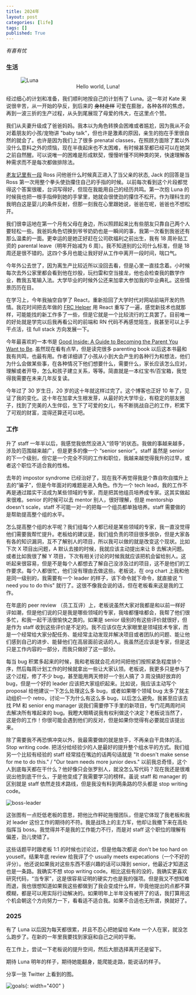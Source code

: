 ```yaml
---
title: 2024年
layout: post
categories: [life]
tags: []
published: True
---
```


*有喜有忧*

### 生活

<figure>
    <img src="/assets/luna.jpg" alt="Luna" />
    <figcaption style="text-align: center">Hello world, Luna!</figcaption>
</figure>

经过细心的计划和准备，我们顺利地按自己的计划有了 Luna。这一年对 Kate 来说很辛苦，从一开始的孕反，到后来的 ~~身材走样~~ 可爱在膨胀，各种各样的焦虑，再到一波三折的生产过程，从头到尾展现了母爱的伟大，在这里点个赞。

我们从夫妻升级成了爸爸妈妈。我本以为角色转换会困难或者尴尬，因为我从不会对着朋友的小孩/宠物讲 "baby talk"，但也许是激素的原因，亲生的抱在手里很自然的就会了。也许是因为我们上了很多 prenatal classes，在照顾方面除了累以外没什么意料之外的烦恼，现在半夜起床也不太困难，有时候甚至都已经可以在她哭之前自然醒。可以说唯一的困难是形成默契，慢慢听懂不同种类的哭，快速理解各种需求而不是每次都做排除法。

[老友记里有一段](https://youtu.be/uMT9B-pXySw?si=BDbrOSiSRukq_zff&t=63) Ross 问他爸什么时候真正进入了当父亲的状态, Jack 的回答是当 Ross 第一次用整个拳头使劲攥住自己的手指的时候。以前每次看到这个片段都觉得这个答案很暖，台词写得好，但现在我能用自己的经历共鸣。第一次抱 Luna 的时候我也把一根手指伸到她的手掌里，她就会很使劲的攥住不松开。作为理科生的我明白这是婴儿的条件反射，但那一刻我在心里跟她说，爸爸在呢，爸爸也不想松开。

我们很幸运地在第一个月有父母在身边，所以照顾起来比有些朋友只靠自己两个人要轻松一些。我爸妈角色切换到爷爷奶奶也是一瞬间的事，我第一次看到我爸还有那么温柔的一面。更幸运的是她正好赶在公司砍福利之前出生，我有 18 周补贴工资的 parental leave（明年开始减为 6 周）。我不知道别的公司什么标准，但是 18 周还是很不错的。这四个多月也能让我好好从工作中离开一段时间，喘口气。

今年外公去世了，因为离生产比较近所以没回去看，但是心里一直挂念着。小时候每次去外公家里都会看到他在炒股，玩扫雷和空当接龙，他也会检查我的数学作业，教我五笔输入法。大学毕业的时候外公还来加拿大参加我的毕业典礼。这些情景历历在目。

在学习上，今年我抽空自学了 React，重新拾回了大学时代对网站前端开发的热情。我花时间把去年做的 [FRC Helper](https://github.com/stevenwenxu/frc-helper) 用 React 重写了一遍，感觉新技术也就那样，可能能找的新工作多了一些，但是它就是一个比较流行的工具罢了。目前唯一的好处就是学完以后我再看公司的前端和 RN 代码不再感觉陌生，我甚至可以上手干点活，往 full stack 方向发展一下。

今年最喜欢的一本书是 [Good Inside: A Guide to Becoming the Parent You Want to Be](https://www.goodreads.com/book/show/59627738-good-inside). 虽然现在看有点早，但是读完很多 parenting book 以后这本书最和我有共鸣，也最有用。作者详细讲了小孩从小到大会产生的各种行为和想法，他们为什么会做某些事，在各种情况下他们想要什么，需要什么，家长应该怎么应对，理解或者开导，怎么和孩子建立关系，等等。简直就是一本红宝书/百宝箱，我觉得我需要在未来几年反复读。

今年过了 30 岁生日，20 岁的这十年就这样过完了。这个博客也正好 10 年了，见证了我的变化。这十年在加拿大生根发芽，从最好的大学毕业，有稳定的朋友圈子，找到了完美的人生伴侣，生下了可爱的女儿，有不断挑战自己的工作，积累下了可观的财富，混得还算还可以吧。

### 工作

升了 staff 一年半以后，我感觉我依然没进入“领导”的状态。我做的事越来越多，涉及的范围越来越广，但是更多的像一个 “senior senior”。staff 虽然是 senior 的下一个级别，但它是一个完全不同的工作和职位，我越来越觉得我升的过早，或者这个职位不适合我的性格。

去年的 impostor syndrome 已经治好了，现在我不再觉得我是个靠自吹自擂升上去的“骗子”，但是今年面对的难题是进入角色。作为一个 tech lead，我的工作不再是通过踏实干活成为某些领域的专家，而是把其他组员培养成专家。这其实做起来很难。senior 的时候可以去 mentor 别人，很好理解，但是 mentorship doesn't scale，staff 不可能一对一的把每一个组员都单独培养。staff 需要做的是帮助提高整个组的水平。

怎么提高整个组的水平呢？我们组每个人都已经是某些领域的专家，我一直没觉得他们需要我帮忙提升。老板给的建议是，我们组负责的项目很多很杂，但是大家各有各的知识漏洞，互不了解别人的项目，所以我可以做的就是改变这个现状。比如下次 X 项目出问题，A 默认去接的时候，我就应该主动提出来让 B 去解决问题。或者比如我很了解 Y 项目，下次有相关讨论的时候我就应该把机会留给别人。这听起来很容易，但是不是每个人都想去了解自己没涉及过的项目，这不是他们的工作要求。每个人都很忙，他们没有理由去做这些。老板说，在 org chart 上我和他是同一级别的，我需要有一个 leader 的样子，该下命令就下命令，就直接说 "I need you to do this" 就行了。这很不像我会说的话，但在老板看来这是我的工作。

在年底的 peer review （员工互评）上，老板说虽然大家对我都是和以前一样好评如潮，但是他们说的只是我是哪些领域的专家，我啥都懂啥都会，我帮了他们很多忙，和我一起干活很愉快之类的。如果是 senior 级别的有这些评价就很好，但是作为 staff 收到这些评价是不足的。我不应该仅在大家眼里是领域技术专家，而是一个经常给大家分配任务、能经常主动发现并解决项目或者团队的问题、能让他们感到自己的进步、能替他们在高层面前说话的人。我虽然还应该是专家，但是这只是工作内容的一部分，而我只做好了这一部分。

每当 bug 积累多起来的时候，我和老板就会花点时间把他们按照紧急程度排个序，然后每周计划工作的时候就拿出一些让大家认领。老板说，我更多只是参与了这个过程，修了不少 bug，甚至能用两天修好一个别人搞了 3 周没搞好放弃的 bug，但是一个好的 leader 应该把大家组织起来。比如说，我应该主动写个 proposal 给他建议一下怎么处理这么多 bug，或者如果哪个领域 bug 太多了就主动组织一个 retro，讨论一下为什么有这么多 bug，以后怎么避免。我甚至应该去找 PM 和 senior eng manager 说我们需要停下手里的新项目，专门花两周时间去解决所有堆起来的 bug。我瞪大眼睛说我有权利做这个决定？老板说当然了，这是你的工作！你很可能会遇到他们的反对，但是如果你觉得有必要就应该提出来。

除了需要我不再恐惧冲突以外，我最需要做的就是放手，不再亲自干具体的活。Stop writing code. 把活分给经验少的人是最好的提升整个组水平的方式。我们组另一个比较有经验的 staff 经常挂在嘴边的话两句话就是 "It doesn't make sense for me to do this." / "Our team needs more junior devs." 以前我总奇怪，这个人到底每天都在干什么？他好像只会张罗别人，就没怎么写代码？现在我还是很难说出他到底干什么，于是他变成了我需要学习的榜样。虽说 staff 和 manager 的区别就是 staff 依然走技术路线，但是我没有料到两条路的尽头都是 stop writing code。

![boss-leader](/assets/boss-leader.jpg)

这张图有一点贬低老板的意思，把他比作秤砣拖慢团队，但是它体现了我老板和我对 leader 这份工作的期待的不符。我是战场上的主力军，他却让我撤下来在高处指挥当 boss。我觉得并不是我的工作能力不行，而是对 staff 这个职位的理解有偏差，劲儿使错了。

这些话题平时跟老板 1:1 的时候也讨论过，但是他每次都说 don't be too hard on youself。结果年底 review 给我评了个 usually meets expecations（一个不好的评分）。他还说如果我对这些东西不感兴趣的话可以降到 senior，他最近才知道这也是一条路。我确实不想 stop writing code。相比这些有的没的，我确实更喜欢研究代码，“当专家”，这是很容易证明的硬实力也是我的强项。但是我又不想知难而退，我也很想知道如果我这些都做到了我会变成什么样，毕竟他提出的点都不算模糊，都是可以用实际行动解决的。如果明年上半年没有被开了的话，我打算用这个机会朝这个方向努力一下，看看适不适合我。如果不合适也无所谓，换就好了。

### 2025

有了 Luna 以后因为每天都很累，并且不忍心把她留给 Kate 一个人在家，就没怎么跑步了。在新的一年里我要找到家庭和自己之间的平衡。

在工作上，尝试一下老板说的提升空间，然后大胆选择离开还是留下。

期待 Luna 明年的样子，期待她能翻身，能爬能走路，能说话的样子。

分享一张 Twitter 上看到的图。

![goals](/assets/goals.jpg){: width="400" }
